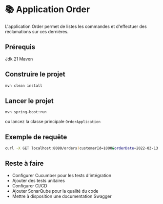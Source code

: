 # 📚 Application Order

L'application Order permet de listes les commandes et d'effectuer des réclamations sur ces derniéres.

## Prérequis
Jdk 21
Maven

## Construire le projet
```bash
mvn clean install
```

## Lancer le projet
```bash
mvn spring-boot:run
```
ou lancez la classe principale `OrderApplication`


## Exemple de requête
```bash
curl -X GET localhost:8080/orders?customerId=1000&orderDate=2022-03-13
```


## Reste à faire
- Configurer Cucumber pour les tests d'intégration
- Ajouter des tests unitaires
- Configurer CI/CD
- Ajouter SonarQube pour la qualité du code
- Mettre à disposition une documentation Swagger
